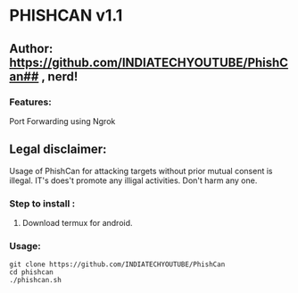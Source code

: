 # PHISHCAN v1.1
## Author: https://github.com/INDIATECHYOUTUBE/PhishCan## , nerd! 

### Features:

Port Forwarding using Ngrok

## Legal disclaimer:

Usage of PhishCan for attacking targets without prior mutual consent is illegal. IT's does't promote any illigal activities.
Don't harm any one.

### Step to install :
1. Download termux for android.
### Usage:
```
git clone https://github.com/INDIATECHYOUTUBE/PhishCan
cd phishcan
./phishcan.sh
```
